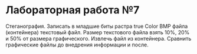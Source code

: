 # Лабораторная работа №7

Стеганография. Записать в младшие биты растра true Color BMP файла
(контейнера) текстовый файл. Размер текстового файла взять 10%, 20% и 50%
от размера графического. Извлечь файл из контейнера. Сравнить графические
файлы до внедрения информации и после.
